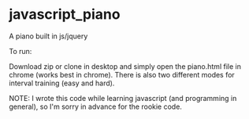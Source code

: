 javascript_piano
================

A piano built in js/jquery

To run:

Download zip or clone in desktop and simply open the piano.html file in chrome (works best in chrome). 
There is also two different modes for interval training (easy and hard).

NOTE: I wrote this code while learning javascript (and programming in general), so I'm sorry in advance for the rookie code.

